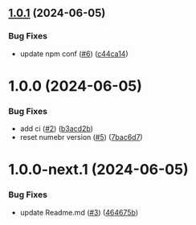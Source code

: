 ## [1.0.1](https://github.com/Seyrinian/seyrinian-tools/compare/v1.0.0...v1.0.1) (2024-06-05)


### Bug Fixes

* update npm conf ([#6](https://github.com/Seyrinian/seyrinian-tools/issues/6)) ([c44ca14](https://github.com/Seyrinian/seyrinian-tools/commit/c44ca14a5ea5b92852a2ff0d822101b685eb59cd))

# 1.0.0 (2024-06-05)


### Bug Fixes

* add ci ([#2](https://github.com/Seyrinian/seyrinian-tools/issues/2)) ([b3acd2b](https://github.com/Seyrinian/seyrinian-tools/commit/b3acd2b0bd79a30815f67c9d7cbec6f8dbcbb438))
* reset numebr version ([#5](https://github.com/Seyrinian/seyrinian-tools/issues/5)) ([7bac6d7](https://github.com/Seyrinian/seyrinian-tools/commit/7bac6d70ebac8fd72a96dec7ed1dfcb97731f39e))

# 1.0.0-next.1 (2024-06-05)


### Bug Fixes

* update Readme.md ([#3](https://github.com/Seyrinian/seyrinian-tools/issues/3)) ([464675b](https://github.com/Seyrinian/seyrinian-tools/commit/464675b9c585dab161798e4b3d7388e659af193d))
